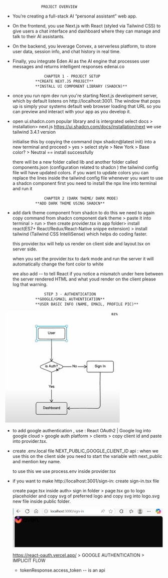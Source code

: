                     PROJECT OVERVIEW
- You’re creating a full-stack AI “personal assistant” web app.
- On the frontend, you use Next.js with React (styled via Tailwind CSS) to give users a chat interface and dashboard where they can manage and talk to their AI assistants. 
- On the backend, you leverage Convex, a serverless platform, to store user data, session info, and chat history in real time. 
- Finally, you integrate Eden AI as the AI engine that processes user messages and returns intelligent responses 
edenai.co

                    CHAPTER 1 - PROJECT SETUP
                **CREATE NEXT.JS PROJECT**
                **INSTALL UI COMPONENT LIBRARY (SHADCN)**

- once you run npm dev run
    you're starting Next.js development server, which by default listens on http://localhost:3001. The window that pops up is simply your systems default web browser loading that URL so you can preview and interact with your app as you develop it. 

- open ui.shadcn.com
    popular library and is intergrated 
    select docs > installation> next.js
    https://ui.shadcn.com/docs/installation/next
    we use tailwind 3.4.1 version 
    
    initialise this by copying the command (npx shadcn@latest init)
    into a new terminal and proceed > yes > select style > New York > Base color? > Neutral 
    == install successfully

    there will be a new folder called lib and another folder called components.json (configuration related to shadcn )
    the tailwind config file will have updated colors.
    if you want to update colors you can replace the lines inside the tailwind config  file
    whenever you want to use a shadcn component first you need to install the npx line into terminal and run it

                    CHAPTER 2 (DARK THEME/ DARK MODE)
                **ADD DARK THEME USING SHADCN**

- add dark theme component from shadcn 
    to do this we need to again copy command from shadcn component dark theme > paste it into terminal > run > then create provider.tsx in app folder> install react(ES7+ React/Redux/React-Native snippe extension) > install tailwind (Tailwind CSS IntelliSense) which helps do coding faster. 

    this provider.tsx will help us render on client side 
    and layout.tsx on server side. 

    when you set the provider.tsx to dark mode and run the server it will automatically change the font color to white   

    we also add <html suppressHydrationWarning={true}>
    -- to tell React if you notice a mismatch under here between the server rendered HTML and what youd render on the client please log that warning.

                    STEP 3 - AUTHENTICATION
                **GOOGLE/GMAIL AUTHENTICATION**
                **USER BASIC INFO (NAME, EMAIL, PROFILE PIC)**

![alt text](image.png)

- to add google authentication , use : React OAuth2 | Google
    log into google cloud > google auth platform > clients > copy client id and paste into provider.tsx.
- create .env.local file
    NEXT_PUBLIC_GOOGLE_CLIENT_ID api : when we use this on the client side you need to start the variable with next_public and mention key name. 

    to use this we use process.env inside provider.tsx
- if you want to make http://localhost:3001/sign-in:
    create sign-in.tsx file

    create page.tsx inside auth> sign in folder > page.tsx
    go to logo placeholder and copy svg of preferred logo and copy svg into logo.svg new file inside public folder. 

    ![alt text](image-1.png)

    https://react-oauth.vercel.app/ > GOOGLE AUTHENTICATION > IMPLICIT FLOW 

    - tokenResponse.access_token -- is an api